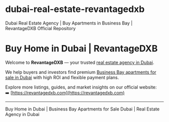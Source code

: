 # dubai-real-estate-revantagedxb
Dubai Real Estate Agency | Buy Apartments in Business Bay | RevantageDXB Official Repository
# Buy Home in Dubai | RevantageDXB  

Welcome to **RevantageDXB** — your trusted [real estate agency in Dubai](https://revantagedxb.com).  

We help buyers and investors find premium [Business Bay apartments for sale in Dubai](https://revantagedxb.com/properties) with high ROI and flexible payment plans.  

Explore more listings, guides, and market insights on our official website:  
➡️ [https://revantagedxb.com](https://revantagedxb.com)  

---

Buy Home in Dubai | Business Bay Apartments for Sale Dubai | Real Estate Agency in Dubai  
